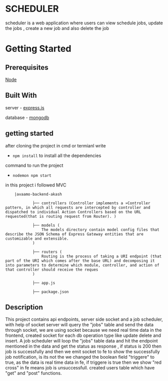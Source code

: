 # SCHEDULER 
scheduler is a web application where users can view schedule jobs, update the jobs , create a new job and also delete the job


# Getting Started

## Prerequisites
[Node](https://nodejs.org/en/)

## Built With
 
server - [express.js](https://expressjs.com/)
 
 database - [mongodb](https://www.mongodb.com/)

 ## getting started
after cloning the project in cmd or termianl write

* ``` npm install ```
to install all the dependencies

command to run the project 

*   ```nodemon npm start```

in this project i followed MVC 


        |avaamo-backend-akash
                
                ├── controllers (Controller implements a »Controller pattern, in which all requests are intercepted by controller and dispatched to individual Action Controllers based on the URL requested(that is routing request from Router). )
                
                ├── models (
                    The models directory contain model config files that describe the JSON Schema of Express Gateway entities that are customizable and extensible.
                )

                ├── routers (
                    Routing is the process of taking a URI endpoint (that part of the URI which comes after the base URL) and decomposing it into parameters to determine which module, controller, and action of that controller should receive the reques
                )

                ├── app.js 

                ├── package.json

## Description 

This project  contains api endpoints, server side socket and  a job scheduler, with help of socket server will query the "jobs" table and send the data through socket, we are using socket because we need real time data in the frontend, created socket for each db operation type like update delete and insert. A job scheduler will loop the "jobs" table data and hit the endpoint mentioned in the data and get the status as response , if status is 200 then job is successfully and then we emit socket to fe to show the successfully job notification, is its not the we changed the boolean field "triggere" to true, as the data is real time data in fe, if triggere is true then we show "red cross" in fe means job is unsuccessfull. created users table which have "get" and "post" functions.
